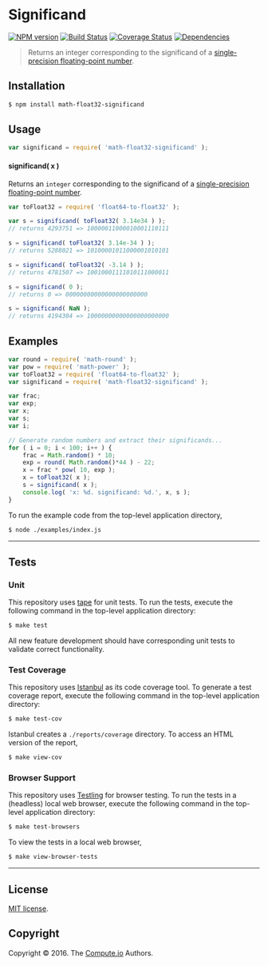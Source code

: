 Significand
===
[![NPM version][npm-image]][npm-url] [![Build Status][build-image]][build-url] [![Coverage Status][coverage-image]][coverage-url] [![Dependencies][dependencies-image]][dependencies-url]

> Returns an integer corresponding to the significand of a [single-precision floating-point number][ieee754].


## Installation

``` bash
$ npm install math-float32-significand
```


## Usage

``` javascript
var significand = require( 'math-float32-significand' );
```

#### significand( x )

Returns an `integer` corresponding to the significand of a [single-precision floating-point number][ieee754].

``` javascript
var toFloat32 = require( 'float64-to-float32' );

var s = significand( toFloat32( 3.14e34 ) );
// returns 4293751 => 10000011000010001110111

s = significand( toFloat32( 3.14e-34 ) );
// returns 5288021 => 10100001011000001010101

s = significand( toFloat32( -3.14 ) );
// returns 4781507 => 10010001111010111000011

s = significand( 0 );
// returns 0 => 00000000000000000000000

s = significand( NaN );
// returns 4194304 => 10000000000000000000000
```


## Examples

``` javascript
var round = require( 'math-round' );
var pow = require( 'math-power' );
var toFloat32 = require( 'float64-to-float32' );
var significand = require( 'math-float32-significand' );

var frac;
var exp;
var x;
var s;
var i;

// Generate random numbers and extract their significands...
for ( i = 0; i < 100; i++ ) {
	frac = Math.random() * 10;
	exp = round( Math.random()*44 ) - 22;
	x = frac * pow( 10, exp );
	x = toFloat32( x );
	s = significand( x );
	console.log( 'x: %d. significand: %d.', x, s );
}
```

To run the example code from the top-level application directory,

``` bash
$ node ./examples/index.js
```


---
## Tests

### Unit

This repository uses [tape][tape] for unit tests. To run the tests, execute the following command in the top-level application directory:

``` bash
$ make test
```

All new feature development should have corresponding unit tests to validate correct functionality.


### Test Coverage

This repository uses [Istanbul][istanbul] as its code coverage tool. To generate a test coverage report, execute the following command in the top-level application directory:

``` bash
$ make test-cov
```

Istanbul creates a `./reports/coverage` directory. To access an HTML version of the report,

``` bash
$ make view-cov
```


### Browser Support

This repository uses [Testling][testling] for browser testing. To run the tests in a (headless) local web browser, execute the following command in the top-level application directory:

``` bash
$ make test-browsers
```

To view the tests in a local web browser,

``` bash
$ make view-browser-tests
```

<!-- [![browser support][browsers-image]][browsers-url] -->


---
## License

[MIT license](http://opensource.org/licenses/MIT).


## Copyright

Copyright &copy; 2016. The [Compute.io][compute-io] Authors.


[npm-image]: http://img.shields.io/npm/v/math-float32-significand.svg
[npm-url]: https://npmjs.org/package/math-float32-significand

[build-image]: http://img.shields.io/travis/math-io/float32-significand/master.svg
[build-url]: https://travis-ci.org/math-io/float32-significand

[coverage-image]: https://img.shields.io/codecov/c/github/math-io/float32-significand/master.svg
[coverage-url]: https://codecov.io/github/math-io/float32-significand?branch=master

[dependencies-image]: http://img.shields.io/david/math-io/float32-significand.svg
[dependencies-url]: https://david-dm.org/math-io/float32-significand

[dev-dependencies-image]: http://img.shields.io/david/dev/math-io/float32-significand.svg
[dev-dependencies-url]: https://david-dm.org/dev/math-io/float32-significand

[github-issues-image]: http://img.shields.io/github/issues/math-io/float32-significand.svg
[github-issues-url]: https://github.com/math-io/float32-significand/issues

[tape]: https://github.com/substack/tape
[istanbul]: https://github.com/gotwarlost/istanbul
[testling]: https://ci.testling.com

[compute-io]: https://github.com/compute-io/
[ieee754]: https://en.wikipedia.org/wiki/IEEE_754-1985
